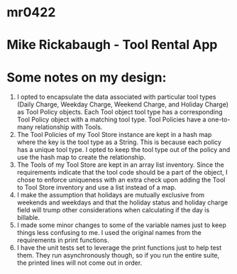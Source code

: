 # mr0422
# Mike Rickabaugh - Tool Rental App
# Some notes on my design:
1) I opted to encapsulate the data associated with particular tool types (Daily Charge, Weekday Charge, Weekend Charge, and Holiday Charge) as Tool Policy objects. Each Tool object tool type has a corresponding Tool Policy object with a matching tool type. Tool Policies have a one-to-many relationship with Tools.
2) The Tool Policies of my Tool Store instance are kept in a hash map where the key is the tool type as a String. This is because each policy has a unique tool type. I opted to keep the tool type out of the policy and use the hash map to create the relationship.
3) The Tools of my Tool Store are kept in an array list inventory. Since the requirements indicate that the tool code should be a part of the object, I chose to enforce uniqueness with an extra check upon adding the Tool to Tool Store inventory and use a list instead of a map.
4) I make the assumption that holidays are mutually exclusive from weekends and weekdays and that the holiday status and holiday charge field will trump other considerations when calculating if the day is billable.
5) I made some minor changes to some of the variable names just to keep things less confusing to me. I used the original names from the requirements in print functions.
6) I have the unit tests set to leverage the print functions just to help test them. They run asynchronously though, so if you run the entire suite, the printed lines will not come out in order.
